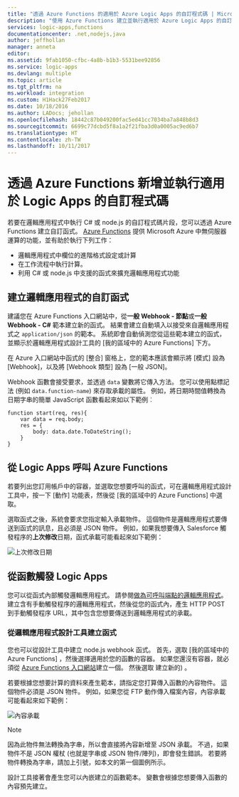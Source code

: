 ```yaml
---
title: "透過 Azure Functions 的適用於 Azure Logic Apps 的自訂程式碼 | Microsoft Docs"
description: "使用 Azure Functions 建立並執行適用於 Azure Logic Apps 的自訂程式碼"
services: logic-apps,functions
documentationcenter: .net,nodejs,java
author: jeffhollan
manager: anneta
editor: 
ms.assetid: 9fab1050-cfbc-4a8b-b1b3-5531bee92856
ms.service: logic-apps
ms.devlang: multiple
ms.topic: article
ms.tgt_pltfrm: na
ms.workload: integration
ms.custom: H1Hack27Feb2017
ms.date: 10/18/2016
ms.author: LADocs; jehollan
ms.openlocfilehash: 18442c87b049200fac5ed41cc7034ba7a848b8d3
ms.sourcegitcommit: 6699c77dcbd5f8a1a2f21fba3d0a0005ac9ed6b7
ms.translationtype: HT
ms.contentlocale: zh-TW
ms.lasthandoff: 10/11/2017
---
```

# <a name="add-and-run-custom-code-for-logic-apps-through-azure-functions"></a>透過 Azure Functions 新增並執行適用於 Logic Apps 的自訂程式碼

若要在邏輯應用程式中執行 C# 或 node.js 的自訂程式碼片段，您可以透過 Azure Functions 建立自訂函式。 
[Azure Functions](../azure-functions/functions-overview.md) 提供 Microsoft Azure 中無伺服器運算的功能，並有助於執行下列工作：

* 邏輯應用程式中欄位的進階格式設定或計算
* 在工作流程中執行計算。
* 利用 C# 或 node.js 中支援的函式來擴充邏輯應用程式功能

## <a name="create-custom-functions-for-your-logic-apps"></a>建立邏輯應用程式的自訂函式

建議您在 Azure Functions 入口網站中，從**一般 Webhook - 節點**或**一般 Webhook - C#** 範本建立新的函式。 結果會建立自動填入以接受來自邏輯應用程式之 `application/json` 的範本。 系統即會自動偵測您從這些範本建立的函式，並顯示於邏輯應用程式設計工具的 [我的區域中的 Azure Functions] 下方。

在 Azure 入口網站中函式的 [整合] 窗格上，您的範本應該會顯示將 [模式] 設為 [Webhook]，以及將 [Webhook 類型] 設為 [一般 JSON]。 

Webhook 函數會接受要求，並透過 `data` 變數將它傳入方法。 您可以使用點標記法 (例如 `data.function-name`) 來存取承載的屬性。 例如，將日期時間值轉換為日期字串的簡單 JavaScript 函數看起來如以下範例︰

```
function start(req, res){
    var data = req.body;
    res = {
        body: data.date.ToDateString();
    }
}
```

## <a name="call-azure-functions-from-logic-apps"></a>從 Logic Apps 呼叫 Azure Functions

若要列出您訂用帳戶中的容器，並選取您想要呼叫的函式，可在邏輯應用程式設計工具中，按一下 [動作] 功能表，然後從 [我的區域中的 Azure Functions] 中選取。

選取函式之後，系統會要求您指定輸入承載物件。 這個物件是邏輯應用程式要傳送到函式的訊息，且必須是 JSON 物件。 例如，如果我想要傳入 Salesforce 觸發程序的**上次修改**日期，函式承載可能看起來如下範例：

![上次修改日期][1]

## <a name="trigger-logic-apps-from-a-function"></a>從函數觸發 Logic Apps

您可以從函式內部觸發邏輯應用程式。 請參閱[做為可呼叫端點的邏輯應用程式](logic-apps-http-endpoint.md)。 建立含有手動觸發程序的邏輯應用程式，然後從您的函式內，產生 HTTP POST 到手動觸發程序 URL，其中包含您想要傳送到邏輯應用程式的承載。

### <a name="create-a-function-from-logic-app-designer"></a>從邏輯應用程式設計工具建立函式

您也可以從設計工具中建立 node.js webhook 函式。 首先，選取 [我的區域中的 Azure Functions]  ，然後選擇適用於您的函數的容器。 如果您還沒有容器，就必須從 [Azure Functions 入口網站](https://functions.azure.com/signin)建立一個。 然後選取 建立新的) 。  

若要根據您想要計算的資料來產生範本，請指定您打算傳入函數的內容物件。 這個物件必須是 JSON 物件。 例如，如果您從 FTP 動作傳入檔案內容，內容承載可能看起來如下範例：

![內容承載][2]

> [!NOTE]
> 因為此物件無法轉換為字串，所以會直接將內容新增至 JSON 承載。 不過，如果物件不是 JSON 權杖 (也就是字串或 JSON 物件/陣列)，即會發生錯誤。 若要將物件轉換為字串，請加上引號，如本文的第一個圖例所示。
> 

設計工具接著會產生您可以內嵌建立的函數範本。 變數會根據您想要傳入函數的內容預先建立。

<!--Image references-->
[1]: ./media/logic-apps-azure-functions/callfunction.png
[2]: ./media/logic-apps-azure-functions/createfunction.png

